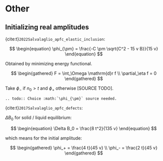 # Other

## Initializing real amplitudes

{cite:t}`2022Salvalaglio_apfc_elastic_inclusion`:

$$
\begin{equation}
    \phi_{\pm} = \frac{-C \pm \sqrt{C^2 - 15 v B}}{15 v}
\end{equation}
$$

Obtained by minimizing energy functional.

$$
\begin{gathered}
F = \int_\Omega \mathrm{d}r f \\
\partial_\eta f = 0
\end{gathered}
$$

Take $\phi_-$ if $n_0 > t$ and $\phi_+$ otherwise [SOURCE TODO].

```{eval-rst}
.. todo:: Choice :math:`\phi_{\pm}` source needed.
```

{cite:t}`2017Salvalaglio_apfc_defects`:

$\Delta B_0$ for solid / liquid equilibrium:

$$
\begin{equation}
\Delta B_0 = \frac{8 t^2}{135 v}
\end{equation}
$$

which means for the initial amplitude:

$$
\begin{gathered}
\phi_+ = \frac{4 t}{45 v} \\
\phi_- = \frac{2 t}{45 v}
\end{gathered}
$$
